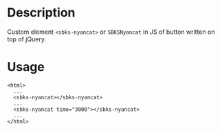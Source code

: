# Description

Custom element `<sbks-nyancat>` or `SBKSNyancat` in JS of button written on top of jQuery.

# Usage

```
<html>
  ...
  <sbks-nyancat></sbks-nyancat>
  ...
  <sbks-nyancat time="3000"></sbks-nyancat>
  ...
</html>
```